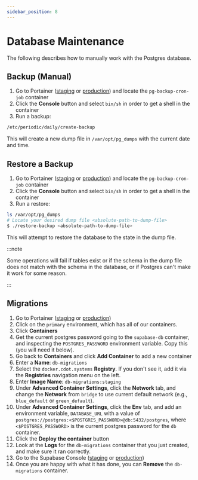 ```yaml
---
sidebar_position: 8
---
```


# Database Maintenance

The following describes how to manually work with the Postgres database.

## Backup (Manual)

1. Go to Portainer ([staging][portainer-staging] or [production][portainer-production]) and locate the `pg-backup-cron-job` container
2. Click the **Console** button and select `bin/sh` in order to get a shell in the container
3. Run a backup:

```sh
/etc/periodic/daily/create-backup
```

This will create a new dump file in `/var/opt/pg_dumps` with the current date and time.

## Restore a Backup

1. Go to Portainer ([staging][portainer-staging] or [production][portainer-production]) and locate the `pg-backup-cron-job` container
1. Click the **Console** button and select `bin/sh` in order to get a shell in the container
1. Run a restore:

```sh
ls /var/opt/pg_dumps
# Locate your desired dump file <absolute-path-to-dump-file>
$ ./restore-backup <absolute-path-to-dump-file>
```

This will attempt to restore the database to the state in the dump file.

:::note

Some operations will fail if tables exist or if the schema in the dump file does not match with the schema in the database, or if Postgres can't make it work for some reason.

:::

## Migrations

1. Go to Portainer ([staging][portainer-staging] or [production][portainer-production])
2. Click on the `primary` environment, which has all of our containers.
3. Click **Containers**
4. Get the current postgres password going to the `supabase-db` container, and inspecting the `POSTGRES_PASSWORD` environment variable. Copy this (you will need it below).
5. Go back to **Containers** and click **Add Container** to add a new container
6. Enter a **Name**: `db-migrations`
7. Select the `docker.cdot.systems` **Registry**. If you don't see it, add it via the **Registries** navigation menu on the left.
8. Enter **Image Name**: `db-migrations:staging`
9. Under **Advanced Container Settings**, click the **Network** tab, and change the **Network** from `bridge` to use current default network (e.g., `blue_default` or `green_default`).
10. Under **Advanced Container Settings**, click the **Env** tab, and add an environment variable, `DATABASE_URL` with a value of `postgres://postgres:<$POSTGRES_PASSWORD>@db:5432/postgres`, where `<$POSTGRES_PASSWORD>` is the current postgres password for the `db` container.
11. Click the **Deploy the container** button
12. Look at the **Logs** for the `db-migrations` container that you just created, and make sure it ran correctly.
13. Go to the Supabase Console ([staging][supabase-staging] or [production][supabase-production])
14. Once you are happy with what it has done, you can **Remove** the `db-migrations` container.

[portainer-staging]: https://dev.portainer.telescope.cdot.systems
[portainer-production]: https://portainer.telescope.cdot.systems
[supabase-staging]: https://dev.supabase.telescope.cdot.systems
[supabase-production]: https://supabase.telescope.cdot.systems
